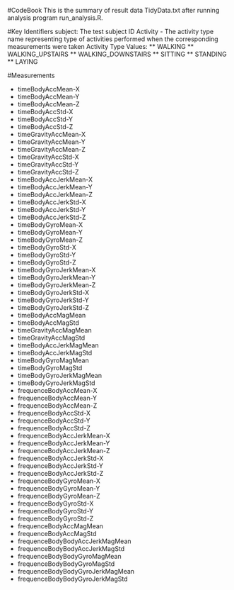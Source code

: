 #CodeBook
This is the summary of result data TidyData.txt after running analysis program run_analysis.R.

#Key Identifiers
subject: The test subject ID
Activity - The activity type name representing type of activities performed when the corresponding measurements were taken
  Activity Type Values:
  ** WALKING
  ** WALKING_UPSTAIRS
  ** WALKING_DOWNSTAIRS
  ** SITTING
  ** STANDING
  ** LAYING

#Measurements
* timeBodyAccMean-X
* timeBodyAccMean-Y
* timeBodyAccMean-Z
* timeBodyAccStd-X
* timeBodyAccStd-Y
* timeBodyAccStd-Z
* timeGravityAccMean-X
* timeGravityAccMean-Y
* timeGravityAccMean-Z
* timeGravityAccStd-X
* timeGravityAccStd-Y
* timeGravityAccStd-Z
* timeBodyAccJerkMean-X
* timeBodyAccJerkMean-Y
* timeBodyAccJerkMean-Z
* timeBodyAccJerkStd-X
* timeBodyAccJerkStd-Y
* timeBodyAccJerkStd-Z
* timeBodyGyroMean-X
* timeBodyGyroMean-Y
* timeBodyGyroMean-Z
* timeBodyGyroStd-X
* timeBodyGyroStd-Y
* timeBodyGyroStd-Z
* timeBodyGyroJerkMean-X
* timeBodyGyroJerkMean-Y
* timeBodyGyroJerkMean-Z
* timeBodyGyroJerkStd-X
* timeBodyGyroJerkStd-Y
* timeBodyGyroJerkStd-Z
* timeBodyAccMagMean
* timeBodyAccMagStd
* timeGravityAccMagMean
* timeGravityAccMagStd
* timeBodyAccJerkMagMean
* timeBodyAccJerkMagStd
* timeBodyGyroMagMean
* timeBodyGyroMagStd
* timeBodyGyroJerkMagMean
* timeBodyGyroJerkMagStd
* frequenceBodyAccMean-X
* frequenceBodyAccMean-Y
* frequenceBodyAccMean-Z
* frequenceBodyAccStd-X
* frequenceBodyAccStd-Y
* frequenceBodyAccStd-Z
* frequenceBodyAccJerkMean-X
* frequenceBodyAccJerkMean-Y
* frequenceBodyAccJerkMean-Z
* frequenceBodyAccJerkStd-X
* frequenceBodyAccJerkStd-Y
* frequenceBodyAccJerkStd-Z
* frequenceBodyGyroMean-X
* frequenceBodyGyroMean-Y
* frequenceBodyGyroMean-Z
* frequenceBodyGyroStd-X
* frequenceBodyGyroStd-Y
* frequenceBodyGyroStd-Z
* frequenceBodyAccMagMean
* frequenceBodyAccMagStd
* frequenceBodyBodyAccJerkMagMean
* frequenceBodyBodyAccJerkMagStd
* frequenceBodyBodyGyroMagMean
* frequenceBodyBodyGyroMagStd
* frequenceBodyBodyGyroJerkMagMean
* frequenceBodyBodyGyroJerkMagStd
